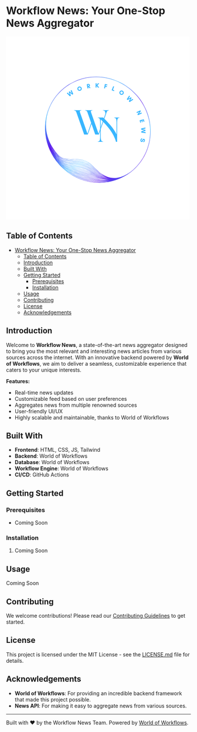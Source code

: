 # Workflow News: Your One-Stop News Aggregator

![WFNews Logo](Workflow%20News%20Logo.png)
## Table of Contents

- [Workflow News: Your One-Stop News Aggregator](#workflow-news-your-one-stop-news-aggregator)
  - [Table of Contents](#table-of-contents)
  - [Introduction](#introduction)
  - [Built With](#built-with)
  - [Getting Started](#getting-started)
    - [Prerequisites](#prerequisites)
    - [Installation](#installation)
  - [Usage](#usage)
  - [Contributing](#contributing)
  - [License](#license)
  - [Acknowledgements](#acknowledgements)

## Introduction

Welcome to **Workflow News**, a state-of-the-art news aggregator designed to bring you the most relevant and interesting news articles from various sources across the internet. With an innovative backend powered by **World of Workflows**, we aim to deliver a seamless, customizable experience that caters to your unique interests.

**Features:**

- Real-time news updates
- Customizable feed based on user preferences
- Aggregates news from multiple renowned sources
- User-friendly UI/UX
- Highly scalable and maintainable, thanks to World of Workflows

## Built With

- **Frontend**: HTML, CSS,  JS, Tailwind
- **Backend**: World of Workflows
- **Database**: World of Workflows
- **Workflow Engine**: World of Workflows
- **CI/CD**: GitHub Actions

## Getting Started

### Prerequisites

- Coming Soon

### Installation

1. Coming Soon

## Usage

Coming Soon

## Contributing

We welcome contributions! Please read our [Contributing Guidelines](CONTRIBUTING.md) to get started.

## License

This project is licensed under the MIT License - see the [LICENSE.md](LICENSE.md) file for details.

## Acknowledgements

- **World of Workflows**: For providing an incredible backend framework that made this project possible.
- **News API**: For making it easy to aggregate news from various sources.

---

Built with :heart: by the Workflow News Team. Powered by [World of Workflows](https://worldofworkflows.com).